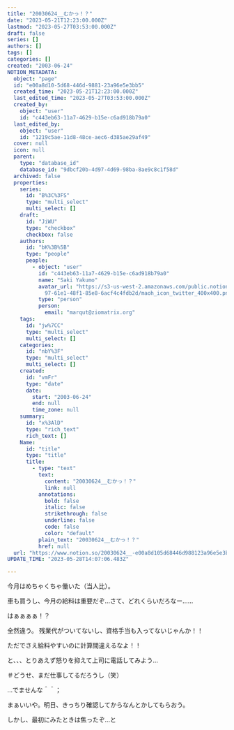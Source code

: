 ```yaml
---
title: "20030624__むかっ！？"
date: "2023-05-21T12:23:00.000Z"
lastmod: "2023-05-27T03:53:00.000Z"
draft: false
series: []
authors: []
tags: []
categories: []
created: "2003-06-24"
NOTION_METADATA:
  object: "page"
  id: "e00a8d10-5d68-446d-9881-23a96e5e3bb5"
  created_time: "2023-05-21T12:23:00.000Z"
  last_edited_time: "2023-05-27T03:53:00.000Z"
  created_by:
    object: "user"
    id: "c443eb63-11a7-4629-b15e-c6ad918b79a0"
  last_edited_by:
    object: "user"
    id: "1219c5ae-11d8-48ce-aec6-d385ae29af49"
  cover: null
  icon: null
  parent:
    type: "database_id"
    database_id: "9dbcf20b-4d97-4d69-98ba-8ae9c8c1f58d"
  archived: false
  properties:
    series:
      id: "B%3C%3FS"
      type: "multi_select"
      multi_select: []
    draft:
      id: "JiWU"
      type: "checkbox"
      checkbox: false
    authors:
      id: "bK%3B%5B"
      type: "people"
      people:
        - object: "user"
          id: "c443eb63-11a7-4629-b15e-c6ad918b79a0"
          name: "Saki Yakumo"
          avatar_url: "https://s3-us-west-2.amazonaws.com/public.notion-static.com/3ad1c4\
            97-61e1-48f1-85e8-6acf4c4fdb2d/maoh_icon_twitter_400x400.png"
          type: "person"
          person:
            email: "marqut@ziomatrix.org"
    tags:
      id: "jw%7CC"
      type: "multi_select"
      multi_select: []
    categories:
      id: "nbY%3F"
      type: "multi_select"
      multi_select: []
    created:
      id: "vmFr"
      type: "date"
      date:
        start: "2003-06-24"
        end: null
        time_zone: null
    summary:
      id: "x%3AlD"
      type: "rich_text"
      rich_text: []
    Name:
      id: "title"
      type: "title"
      title:
        - type: "text"
          text:
            content: "20030624__むかっ！？"
            link: null
          annotations:
            bold: false
            italic: false
            strikethrough: false
            underline: false
            code: false
            color: "default"
          plain_text: "20030624__むかっ！？"
          href: null
  url: "https://www.notion.so/20030624__-e00a8d105d68446d988123a96e5e3bb5"
UPDATE_TIME: "2023-05-28T14:07:06.483Z"

---
```

<link rel="stylesheet" href="https://cdn.jsdelivr.net/npm/katex@0.16.2/dist/katex.min.css" integrity="sha384-bYdxxUwYipFNohQlHt0bjN/LCpueqWz13HufFEV1SUatKs1cm4L6fFgCi1jT643X" crossorigin="anonymous">


今月はめちゃくちゃ働いた（当人比）。


車も買うし、今月の給料は重要だぞ…さて、どれくらいだろなー……


はぁぁぁぁ！？


全然違う。 残業代がついてないし、資格手当も入ってないじゃんか！！


ただでさえ給料やすいのに計算間違えるなよ！！


と、、、とりあえず怒りを抑えて上司に電話してみよう…


＃どうせ、まだ仕事してるだろうし（笑）


…でませんな＾＾；


まぁいいや。明日、きっちり確認してからなんとかしてもらおう。


しかし、最初にみたときは焦ったぞ…と

